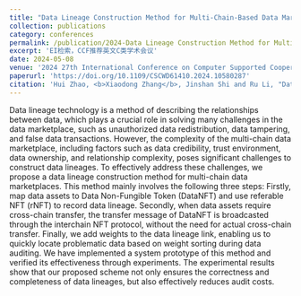 ```yaml
---
title: "Data Lineage Construction Method for Multi-Chain-Based Data Marketplaces"
collection: publications
category: conferences
permalink: /publication/2024-Data Lineage Construction Method for Multi-Chain-Based Data Marketplaces
excerpt: 'EI检索，CCF推荐英文C类学术会议'
date: 2024-05-08
venue: '2024 27th International Conference on Computer Supported Cooperative Work in Design (CSCWD)'
paperurl: 'https://doi.org/10.1109/CSCWD61410.2024.10580287'
citation: 'Hui Zhao, <b>Xiaodong Zhang</b>, Jinshan Shi and Ru Li, "Data Lineage Construction Method for Multi-Chain-Based Data Marketplaces", 2024 27th International Conference on Computer Supported Cooperative Work in Design (CSCWD), IEEE, 2024: 2110-2115.'
---
```


Data lineage technology is a method of describing the relationships between data, which plays a crucial role in solving many challenges in the data marketplace, such as unauthorized data redistribution, data tampering, and false data transactions. However, the complexity of the multi-chain data marketplace, including factors such as data credibility, trust environment, data ownership, and relationship complexity, poses significant challenges to construct data lineages. To effectively address these challenges, we propose a data lineage construction method for multi-chain data marketplaces. This method mainly involves the following three steps: Firstly, map data assets to Data Non-Fungible Token (DataNFT) and use referable NFT (rNFT) to record data lineage. Secondly, when data assets require cross-chain transfer, the transfer message of DataNFT is broadcasted through the interchain NFT protocol, without the need for actual cross-chain transfer. Finally, we add weights to the data lineage link, enabling us to quickly locate problematic data based on weight sorting during data auditing. We have implemented a system prototype of this method and verified its effectiveness through experiments. The experimental results show that our proposed scheme not only ensures the correctness and completeness of data lineages, but also effectively reduces audit costs.

